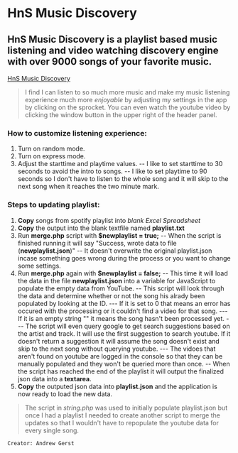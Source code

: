 HnS Music Discovery
========  

HnS Music Discovery is a playlist based music listening and video watching discovery engine with over 9000 songs of your favorite music.
-------------------------------
[HnS Music Discovery](http://music.hns.netai.net/) 

> I find I can listen to so much more music and make my music listening experience much more _enjoyable_ by adjusting my settings in the app by clicking on the sprocket. You can even watch the youtube video by clicking the window button in the upper right of the header panel.

### How to customize listening experience:

1. Turn on random mode.
2. Turn on express mode.
3. Adjust the starttime and playtime values.
-- I like to set starttime to 30 seconds to avoid the intro to songs.
-- I like to set playtime to 90 seconds so I don't have to listen to the whole song and it will skip to the next song when it reaches the two minute mark.

### Steps to updating playlist:

1. **Copy** songs from spotify playlist into _blank Excel Spreadsheet_
2. **Copy** the output into the blank textfile named **playlist.txt**
3. Run **merge.php** script with **$newplaylist = true;**
-- When the script is finished running it will say "Success, wrote data to file (**newplaylist.json**)"
-- It doesn't overwrite the original playlist.json incase something goes wrong during the process or you want to change some settings.
4. Run **merge.php** again with **$newplaylist = false;**
-- This time it will load the data in the file **newplaylist.json** into a variable for JavaScript to populate the empty data from YouTube.
-- This script will look through the data and determine whether or not the song his alrady been populated by looking at the ID.
--- If it is set to 0 that means an error has occured with the processing or it couldn't find a video for that song.
--- If it is an empty string "" it means the song hasn't been processed yet.
--- The script will even query google to get search suggestions based on the artist and track. It will use the first suggestion to search youtube. If it doesn't return a suggestion it will assume the song doesn't exist and skip to the next song without querying youtube.
--- The vidoes that aren't found on youtube are logged in the console so that they can be manually populated and they won't be queried more than once.
-- When the script has reached the end of the playlist it will output the finalized json data into a **textarea**.
5. **Copy** the outputed json data into **playlist.json** and the application is now ready to load the new data.

> The script in _string.php_ was used to initially populate playlist.json but once I had a playlist I needed to create another script to merge the updates so that I wouldn't have to repopulate the youtube data for every single song.

`Creator: Andrew Gerst`